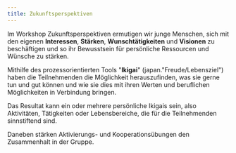 ```yaml
---
title: Zukunftsperspektiven
---
```

Im Workshop Zukunftsperspektiven ermutigen wir junge Menschen, sich mit den eigenen **Interessen**, **Stärken**, **Wunschtätigkeiten** und **Visionen** zu beschäftigen und so ihr Bewusstsein für persönliche Ressourcen und Wünsche zu stärken.

Mithilfe des prozessorientierten Tools "**Ikigai**" (japan."Freude/Lebensziel") haben die Teilnehmenden die Möglichkeit herauszufinden, was sie gerne tun und gut können und wie sie dies mit ihren Werten und beruflichen Möglichkeiten in Verbindung bringen. 

Das Resultat kann ein oder mehrere persönliche Ikigais sein, also Aktivitäten, Tätigkeiten oder Lebensbereiche, die für die Teilnehmenden sinnstiftend sind.

Daneben stärken Aktivierungs- und Kooperationsübungen den Zusammenhalt in der Gruppe.
